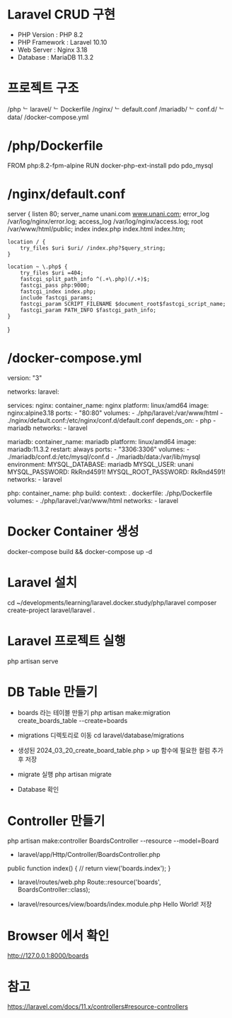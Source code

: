 # Laravel CRUD 구현

-   PHP Version : PHP 8.2
-   PHP Framework : Laravel 10.10
-   Web Server : Nginx 3.18
-   Database : MariaDB 11.3.2

# 프로젝트 구조

/php
ᄂ laravel/
ᄂ Dockerfile
/nginx/
ᄂ default.conf
/mariadb/
ᄂ conf.d/
ᄂ data/
/docker-compose.yml

# /php/Dockerfile

FROM php:8.2-fpm-alpine
RUN docker-php-ext-install pdo pdo_mysql

# /nginx/default.conf

server {
listen 80;
server_name unani.com www.unani.com;
error_log /var/log/nginx/error.log;
access_log /var/log/nginx/access.log;
root /var/www/html/public;
index index.php index.html index.htm;

    location / {
        try_files $uri $uri/ /index.php?$query_string;
    }

    location ~ \.php$ {
        try_files $uri =404;
        fastcgi_split_path_info ^(.+\.php)(/.+)$;
        fastcgi_pass php:9000;
        fastcgi_index index.php;
        include fastcgi_params;
        fastcgi_param SCRIPT_FILENAME $document_root$fastcgi_script_name;
        fastcgi_param PATH_INFO $fastcgi_path_info;
    }

}

# /docker-compose.yml

version: "3"

networks:
laravel:

services:
nginx:
container_name: nginx
platform: linux/amd64
image: nginx:alpine3.18
ports: - "80:80"
volumes: - ./php/laravel:/var/www/html - ./nginx/default.conf:/etc/nginx/conf.d/default.conf
depends_on: - php - mariadb
networks: - laravel

mariadb:
container_name: mariadb
platform: linux/amd64
image: mariadb:11.3.2
restart: always
ports: - "3306:3306"
volumes: - ./mariadb/conf.d:/etc/mysql/conf.d - ./mariadb/data:/var/lib/mysql
environment:
MYSQL_DATABASE: mariadb
MYSQL_USER: unani
MYSQL_PASSWORD: RkRnd4591!
MYSQL_ROOT_PASSWORD: RkRnd4591!
networks: - laravel

php:
container_name: php
build:
context: .
dockerfile: ./php/Dockerfile
volumes: - ./php/laravel:/var/www/html
networks: - laravel

# Docker Container 생성

docker-compose build && docker-compose up -d

# Laravel 설치

cd ~/developments/learning/laravel.docker.study/php/laravel
composer create-project laravel/laravel .

# Laravel 프로젝트 실행

php artisan serve

# DB Table 만들기

-   boards 라는 테이블 만들기
    php artisan make:migration create_boards_table --create=boards

-   migrations 디렉토리로 이동
    cd laravel/database/migrations

-   생성된 2024_03_20_create_board_table.php > up 함수에 필요한 컬럼 추가 후 저장

-   migrate 실행
    php artisan migrate

-   Database 확인

# Controller 만들기

php artisan make:controller BoardsController --resource --model=Board

-   laravel/app/Http/Controller/BoardsController.php

public function index()
{
//
return view('boards.index');
}

-   laravel/routes/web.php
    Route::resource('boards', BoardsController::class);

-   laravel/resources/view/boards/index.module.php
    Hello World! 저장

# Browser 에서 확인

http://127.0.0.1:8000/boards

# 참고

https://laravel.com/docs/11.x/controllers#resource-controllers
